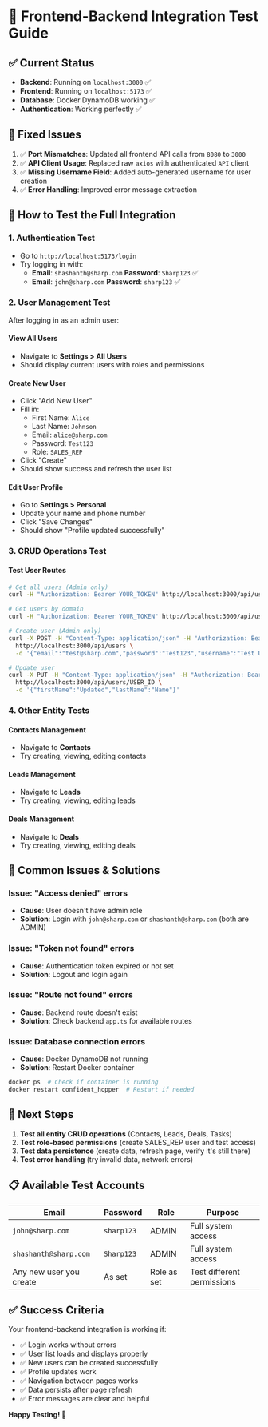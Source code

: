 # 🧪 Frontend-Backend Integration Test Guide

## ✅ **Current Status**
- **Backend**: Running on `localhost:3000` ✅
- **Frontend**: Running on `localhost:5173` ✅  
- **Database**: Docker DynamoDB working ✅
- **Authentication**: Working perfectly ✅

## 🔧 **Fixed Issues**
1. ✅ **Port Mismatches**: Updated all frontend API calls from `8080` to `3000`
2. ✅ **API Client Usage**: Replaced raw `axios` with authenticated `API` client
3. ✅ **Missing Username Field**: Added auto-generated username for user creation
4. ✅ **Error Handling**: Improved error message extraction

## 🎯 **How to Test the Full Integration**

### **1. Authentication Test**
- Go to `http://localhost:5173/login`
- Try logging in with:
  - **Email**: `shashanth@sharp.com` **Password**: `Sharp123` ✅
  - **Email**: `john@sharp.com` **Password**: `sharp123` ✅

### **2. User Management Test**
After logging in as an admin user:

#### **View All Users**
- Navigate to **Settings > All Users**
- Should display current users with roles and permissions

#### **Create New User**
- Click "Add New User"
- Fill in:
  - First Name: `Alice`
  - Last Name: `Johnson`  
  - Email: `alice@sharp.com`
  - Password: `Test123`
  - Role: `SALES_REP`
- Click "Create"
- Should show success and refresh the user list

#### **Edit User Profile**
- Go to **Settings > Personal**
- Update your name and phone number
- Click "Save Changes"
- Should show "Profile updated successfully"

### **3. CRUD Operations Test**

#### **Test User Routes**
```bash
# Get all users (Admin only)
curl -H "Authorization: Bearer YOUR_TOKEN" http://localhost:3000/api/users

# Get users by domain  
curl -H "Authorization: Bearer YOUR_TOKEN" http://localhost:3000/api/users/tenant-users

# Create user (Admin only)
curl -X POST -H "Content-Type: application/json" -H "Authorization: Bearer YOUR_TOKEN" \
  http://localhost:3000/api/users \
  -d '{"email":"test@sharp.com","password":"Test123","username":"Test User","firstName":"Test","lastName":"User"}'

# Update user
curl -X PUT -H "Content-Type: application/json" -H "Authorization: Bearer YOUR_TOKEN" \
  http://localhost:3000/api/users/USER_ID \
  -d '{"firstName":"Updated","lastName":"Name"}'
```

### **4. Other Entity Tests**

#### **Contacts Management**
- Navigate to **Contacts**
- Try creating, viewing, editing contacts

#### **Leads Management**  
- Navigate to **Leads**
- Try creating, viewing, editing leads

#### **Deals Management**
- Navigate to **Deals**
- Try creating, viewing, editing deals

## 🐛 **Common Issues & Solutions**

### **Issue: "Access denied" errors**
- **Cause**: User doesn't have admin role
- **Solution**: Login with `john@sharp.com` or `shashanth@sharp.com` (both are ADMIN)

### **Issue: "Token not found" errors**
- **Cause**: Authentication token expired or not set
- **Solution**: Logout and login again

### **Issue: "Route not found" errors**
- **Cause**: Backend route doesn't exist
- **Solution**: Check backend `app.ts` for available routes

### **Issue: Database connection errors**
- **Cause**: Docker DynamoDB not running
- **Solution**: Restart Docker container
```bash
docker ps  # Check if container is running
docker restart confident_hopper  # Restart if needed
```

## 🚀 **Next Steps**

1. **Test all entity CRUD operations** (Contacts, Leads, Deals, Tasks)
2. **Test role-based permissions** (create SALES_REP user and test access)
3. **Test data persistence** (create data, refresh page, verify it's still there)
4. **Test error handling** (try invalid data, network errors)

## 📋 **Available Test Accounts**

| Email | Password | Role | Purpose |
|-------|----------|------|---------|
| `john@sharp.com` | `sharp123` | ADMIN | Full system access |
| `shashanth@sharp.com` | `Sharp123` | ADMIN | Full system access |
| Any new user you create | As set | Role as set | Test different permissions |

## ✅ **Success Criteria**

Your frontend-backend integration is working if:
- ✅ Login works without errors
- ✅ User list loads and displays properly  
- ✅ New users can be created successfully
- ✅ Profile updates work
- ✅ Navigation between pages works
- ✅ Data persists after page refresh
- ✅ Error messages are clear and helpful

**Happy Testing! 🎉** 